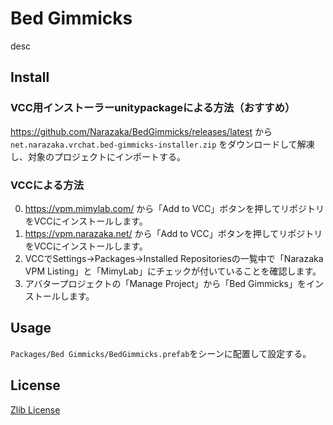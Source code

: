 # Bed Gimmicks

desc

## Install

### VCC用インストーラーunitypackageによる方法（おすすめ）

https://github.com/Narazaka/BedGimmicks/releases/latest から `net.narazaka.vrchat.bed-gimmicks-installer.zip` をダウンロードして解凍し、対象のプロジェクトにインポートする。

### VCCによる方法

0. https://vpm.mimylab.com/  から「Add to VCC」ボタンを押してリポジトリをVCCにインストールします。
1. https://vpm.narazaka.net/ から「Add to VCC」ボタンを押してリポジトリをVCCにインストールします。
2. VCCでSettings→Packages→Installed Repositoriesの一覧中で「Narazaka VPM Listing」と「MimyLab」にチェックが付いていることを確認します。
3. アバタープロジェクトの「Manage Project」から「Bed Gimmicks」をインストールします。

## Usage

`Packages/Bed Gimmicks/BedGimmicks.prefab`をシーンに配置して設定する。

## License

[Zlib License](LICENSE.txt)
